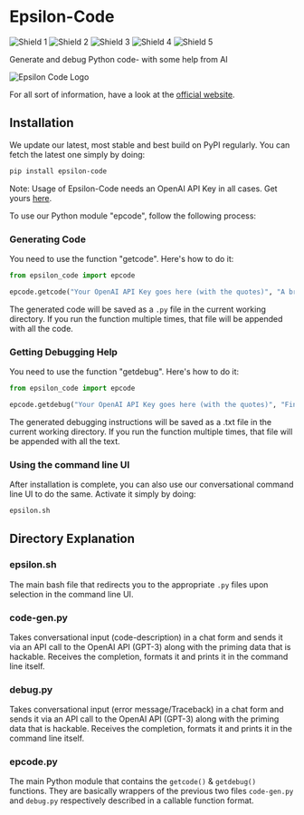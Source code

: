 # Epsilon-Code
![Shield 1](https://img.shields.io/pypi/v/epsilon-code)
![Shield 2](https://img.shields.io/pypi/l/epsilon-code)
![Shield 3](https://img.shields.io/pypi/format/epsilon-code)
![Shield 4](https://img.shields.io/pypi/pyversions/epsilon-code)
![Shield 5](https://img.shields.io/pypi/implementation/epsilon-code)

Generate and debug Python code- with some help from AI

![Epsilon Code Logo](https://img.techpowerup.org/201013/epsilon-2.png)

For all sort of information, have a look at the [official website](https://epsilon.shreenabh.com/).

## Installation

We update our latest, most stable and best build on PyPI regularly. You can fetch the latest one simply by doing:
```bash
pip install epsilon-code
```
Note: Usage of Epsilon-Code needs an OpenAI API Key in all cases. Get yours [here](https://beta.openai.com).

To use our Python module "epcode", follow the following process:
### Generating Code
You need to use the function "getcode". Here's how to do it:
```python
from epsilon_code import epcode

epcode.getcode("Your OpenAI API Key goes here (with the quotes)", "A brief description of what you want your code to do (specify any specific methods/libraries/APIs you want the code to use)")
```
The generated code will be saved as a ```.py``` file in the current working directory. If you run the function multiple times, that file will be appended with all the code.
### Getting Debugging Help
You need to use the function "getdebug". Here's how to do it:
```python
from epsilon_code import epcode

epcode.getdebug("Your OpenAI API Key goes here (with the quotes)", "Final line of the traceback with the exact error message.")
```
The generated debugging instructions will be saved as a .txt file in the current working directory. If you run the function multiple times, that file will be appended with all the text.

### Using the command line UI

After installation is complete, you can also use our conversational command line UI to do the same. Activate it simply by doing:
```bash
epsilon.sh
```

## Directory Explanation

### epsilon.sh
The main bash file that redirects you to the appropriate ```.py``` files upon selection in the command line UI.

### code-gen.py
Takes conversational input (code-description) in a chat form and sends it via an API call to the OpenAI API (GPT-3) along with the priming data that is hackable. Receives the completion, formats it and prints it in the command line itself.

### debug.py
Takes conversational input (error message/Traceback) in a chat form and sends it via an API call to the OpenAI API (GPT-3) along with the priming data that is hackable. Receives the completion, formats it and prints it in the command line itself.

### epcode.py
The main Python module that contains the ```getcode()``` & ```getdebug()``` functions.
They are basically wrappers of the previous two files ```code-gen.py``` and ```debug.py``` respectively described in a callable function format.
